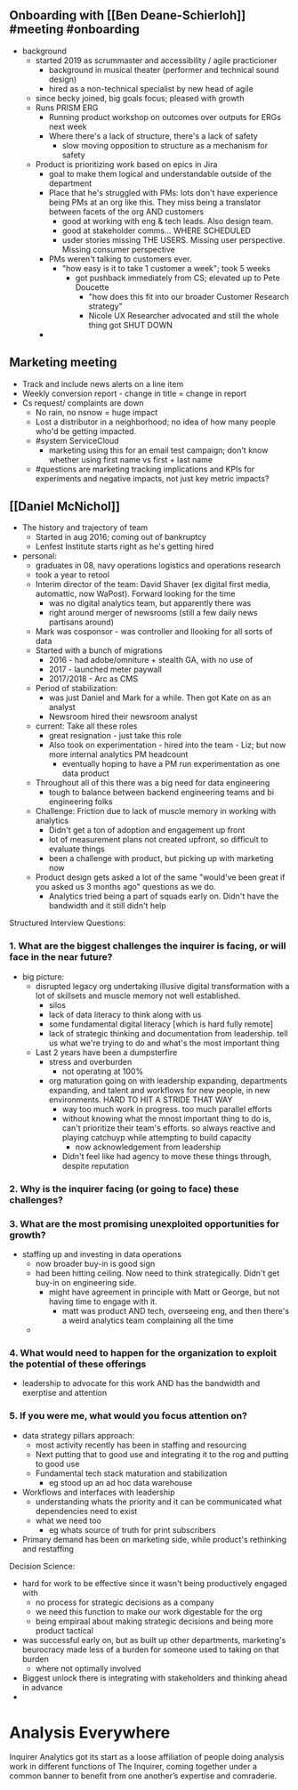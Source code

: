 ## Onboarding with [[Ben Deane-Schierloh]] #meeting #onboarding
- background
	- started 2019 as scrummaster and accessibility / agile practicioner 
		- background in musical theater (performer and technical sound design)
		- hired as a non-technical specialist by new head of agile
	- since becky joined, big goals focus; pleased with growth
	- Runs PRISM ERG
		- Running product workshop on outcomes over outputs for ERGs next week
		- Where there's a lack of structure, there's a lack of safety
			- slow moving opposition to structure as a mechanism for safety
	- Product is prioritizing work based on epics in Jira
		- goal to make them logical and understandable outside of the department
		- Place that he's struggled with PMs: lots don't have experience being PMs at an org like this. They miss being a translator between facets of the org AND customers
			- good at working with eng & tech leads. Also design team.
			- good at stakeholder comms... WHERE SCHEDULED
			- usder stories missing THE USERS. Missing user perspective. Missing consumer perspective
		- PMs weren't talking to customers ever.
			- "how easy is it to take 1 customer a week"; took 5 weeks
				- got pushback immediately from CS; elevated up to Pete Doucette
					- "how does this fit into our broader Customer Research strategy"
					- Nicole UX Researcher advocated and still the whole thing got SHUT DOWN
		- 

## Marketing meeting
- Track and include news alerts on a line item
- Weekly conversion report - change in title = change in report
- Cs request/ complaints are down 
	- No rain, no nsnow = huge impact
	- Lost a distributor in a neighborhood; no idea of how many people who'd be getting impacted.
	- #system ServiceCloud
		- marketing using this for an email test campaign; don't know whether using first name vs first + last name
	- #questions are marketing tracking implications and KPIs for experiments and negative impacts, not just key metric impacts?



## [[Daniel McNichol]]

- The history and trajectory of team
	- Started in aug 2016; coming out of bankruptcy
	- Lenfest Institute starts right as he's getting hired
- personal:
	- graduates in 08, navy operations logistics and operations research
	- took a year to retool
	- Interim director of the team: David Shaver (ex digital first media, automattic, now WaPost). Forward looking for the time
		- was no digital analytics team, but apparently there was
		- right around merger of newsrooms (still a few daily news partisans around)
	- Mark was cosponsor - was controller and llooking for all sorts of data
	- Started with a bunch of migrations
		- 2016 - had adobe/omniture + stealth GA, with no use of 
		- 2017 - launched meter paywall
		- 2017/2018 - Arc as CMS
	- Period of stabilization:
		- was just Daniel and Mark for a while. Then got Kate on as an analyst
		- Newsroom hired their newsroom analyst
	- current: Take all these roles
		- great resignation - just take this role
		- Also took on experimentation - hired into the team - Liz; but now more internal analytics PM headcount
			- eventually hoping to have a PM run experimentation as one data product
	- Throughout all of this there was a big need for data engineering
		- tough to balance between backend engineering teams and bi engineering folks
	- Challenge: Friction due to lack of muscle memory in working with analytics
		- Didn't get a ton of adoption and engagement up front
		- lot of measurement plans not created upfront, so difficult to evaluate things
		- been a challenge with product, but picking up with marketing now
	- Product design gets asked a lot of the same "would've been great if you asked us 3 months ago" questions as we do.
		- Analytics tried being a part of squads early on. Didn't have the bandwidth and it still didn't help

Structured Interview Questions:

### 1. What are the biggest challenges the inquirer is facing, or will face in the near future?

- big picture:
	- disrupted legacy org undertaking illusive digital transformation with a lot of skillsets and muscle memory not well established.
		- silos
		- lack of data literacy to think along with us
		- some fundamental digital literacy [which is hard fully remote]
		- lack of strategic thinking and documentation from leadership. tell us what we're trying to do and what's the most important thing
	- Last 2 years have been a dumpsterfire
		- stress and overburden
			- not operating at 100%
		- org maturation going on with leadership expanding, departments expanding, and talent and workflows for new people, in new environments. HARD TO HIT A STRIDE THAT WAY
			- way too much work in progress. too much parallel efforts
			- without knowing what the mnost important thing to do is, can't prioritize their team's efforts. so always reactive and playing catchuyp while attempting to build capacity
				- now acknowledgement from leadership
			- Didn't feel like had agency to move these things through, despite reputation 

### 2. Why is the inquirer facing (or going to face) these challenges?

### 3. What are the most promising unexploited opportunities for growth?
- staffing up and investing in data operations
	- now broader buy-in is good sign
	- had been hitting ceiling. Now need to think strategically. Didn't get buy-in on engineering side.
		- might have agreement in principle with Matt or George, but not having time to engage with it.
			- matt was product AND tech, overseeing eng, and then there's a weird analytics team complaining all the time
	- 

### 4. What would need to happen for the organization to exploit the potential of these offerings
- leadership to advocate for this work AND has the bandwidth and exerptise and attention


### 5. If you were me, what would you focus attention on?
- data strategy pillars approach:
	- most activity recently has been in staffing and resourcing
	- Next putting that to good use and integrating it to the rog and putting to good use
	- Fundamental tech stack maturation and stabilization
		- eg stood up an ad hoc data warehouse
- Workflows and interfaces with leadership
	- understanding whats the priority and it can be communicated what dependencies need to exist
	- what we need too
		- eg whats source of truth for print subscribers
- Primary demand has been on marketing side, while product's rethinking and restaffing


Decision Science:
- hard for work to be effective since it wasn't being productively engaged with
	- no process for strategic decisions as a company
	- we need this function to make our work digestable for the org
	- being empiraal about making strategic decisions and being more product tactical
- was successful early on, but as built up other departments, marketing's beurocracy made less of a burden for someone used to taking on that burden
	- where not optimally involved
- Biggest unlock there is integrating with stakeholders and thinking ahead in advance
- 


# Analysis Everywhere
Inquirer Analytics got its start as a loose affiliation of people doing analysis work in different functions of The Inquirer, coming together under a common banner to benefit from one another’s expertise and comraderie. 